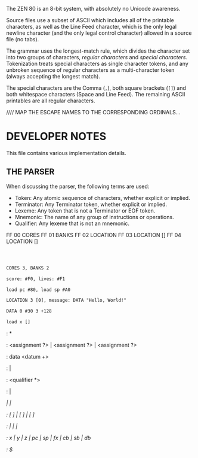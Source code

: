 The ZEN 80 is an 8-bit system, with absolutely no Unicode awareness.

Source files use a subset of ASCII which includes all of the printable characters, as well as the Line Feed character, which is the only legal newline character (and the only legal control character) allowed in a source file (no tabs).

The grammar uses the longest-match rule, which divides the character set into two groups of characters, *regular characters* and *special characters*. Tokenization treats special characters as single character tokens, and any unbroken sequence of regular characters as a multi-character token (always accepting the longest match).

The special characters are the Comma (`,`), both square brackets (`[]`) and both whitespace characters (Space and Line Feed). The remaining ASCII printables are all regular characters.

//// MAP THE ESCAPE NAMES TO THE CORRESPONDING ORDINALS...


DEVELOPER NOTES
===============

This file contains various implementation details.

THE PARSER
----------

When discussing the parser, the following terms are used:

+ Token: Any atomic sequence of characters, whether explicit or implied.
+ Terminator: Any Terminator token, whether explicit or implied.
+ Lexeme: Any token that is not a Terminator or EOF token.
+ Mnemonic: The name of any group of instructions or operations.
+ Qualifier: Any lexeme that is not an mnemonic.

FF 00 CORES
FF 01 BANKS
FF 02 LOCATION <Number>
FF 03 LOCATION [<Number>]
FF 04 LOCATION <Number> [<Number>]

``` txt



CORES 3, BANKS 2

score: #F0, lives: #F1

load pc #80, load sp #A0

LOCATION 3 [0], message: DATA "Hello, World!"

DATA 0 #30 3 +128

load x []

```


<program> : <instruction> <terminator> *

<instruction> : <assignment ?> <number>
              | <assignment ?> <data>
              | <assignment ?> <inst>

<data> : data <datum +>

<datum> : <number>
        | <string>

<inst> : <mnemonic> <qualifier *>

<qualifier> : <number>
            | <address>
            | <register>
            | <stack>

<address> : [ <register> ]
          | [ <number> ]
          | [ <number> <register> ]

<number>  : <digital>
          | <decimal>
          | <hexadecimal>
          | <reference>

<register> : x  | y  | z
           | pc | sp | fx
           | cb | sb | db

<stack> : $
